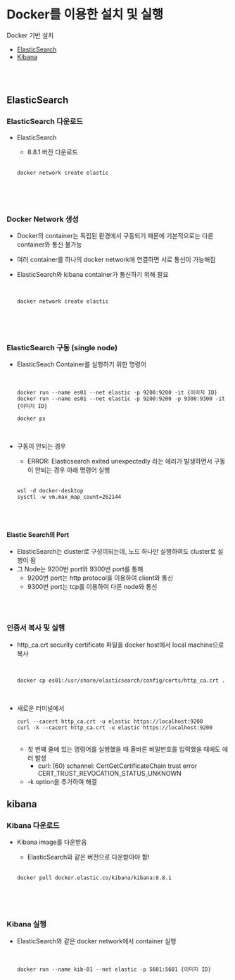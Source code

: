 # Docker를 이용한 설치 및 실행
Docker 기반 설치
- [ElasticSearch](https://www.elastic.co/guide/en/elasticsearch/reference/current/docker.html)
- [Kibana](https://www.elastic.co/guide/en/kibana/current/docker.html)

<br>
<br>


## ElasticSearch
### ElasticSearch 다운로드
- ElasticSearch
    - 8.8.1 버전 다운로드

    <br>

    ```
    docker network create elastic
    ```
    
    <br>
<br>

### Docker Network 생성
- Docker의 container는 독립된 환경에서 구동되기 때문에 기본적으로는 다른 container와 통신 불가능
- 여러 container를 하나의 docker network에 연결하면 서로 통신이 가능해짐 
- ElasticSearch와 kibana container가 통신하기 위해 필요

    <br>

    ```
    docker network create elastic
    ```
    
    <br>

<br>

### ElasticSearch 구동 (single node)
 - ElasticSeach Container를 실행하기 위한 명령어

    <br>
 
    ```
    docker run --name es01 --net elastic -p 9200:9200 -it {이미지 ID}
    docker run --name es01 --net elastic -p 9200:9200 -p 9300:9300 -it {이미지 ID}

    docker ps 
    
    ```

    <br>

- 구동이 안되는 경우
    - ERROR: Elasticsearch exited unexpectedly 라는 에러가 발생하면서 구동이 안되는 경우 아래 명령어 실행

    <br>

    ```
    wsl -d docker-desktop
    sysctl -w vm.max_map_count=262144

    ```

<br>
<br>



#### Elastic Search의 Port 
- ElasticSearch는 cluster로 구성이되는데, 노드 하나만 실행하여도 cluster로 실행이 됨
- 그 Node는 9200번 port와 9300번 port를 통해
    - 9200번 port는 http protocol을 이용하여 client와 통신
    - 9300번 port는 tcp를 이용하여 다른 node와 통신

<br>
<br>

### 인증서 복사 및 실행
- http_ca.crt security certificate 파일을 docker host에서  local machine으로 복사
    
    <br>

    ```
    docker cp es01:/usr/share/elasticsearch/config/certs/http_ca.crt .

    ```

    <br>

- 새로운 터미널에서 
    <br>

    ```
    curl --cacert http_ca.crt -u elastic https://localhost:9200
    curl -k --cacert http_ca.crt -u elastic https://localhost:9200

    ```

    <br>

    - 첫 번쨰 줄에 있는 명령어를 실행했을 때 올바른 비밀번호를 입력했을 때에도 에러 발생
        - curl: (60) schannel: CertGetCertificateChain trust error CERT_TRUST_REVOCATION_STATUS_UNKNOWN
    - -k option을 추가하여 해결 

    
## kibana
### Kibana 다운로드
- Kibana image를 다운받음
    - ElasticSearch와 같은 버전으로 다운받아야 함!

    <br>
    
    ```
    docker pull docker.elastic.co/kibana/kibana:8.8.1

    ```

    <br>

<br>

### Kibana 실행
- ElasticSearch와 같은 docker network에서 container 실행

    <br>
    
    ```
    docker run --name kib-01 --net elastic -p 5601:5601 {이미지 ID}

    ```

    <br>
